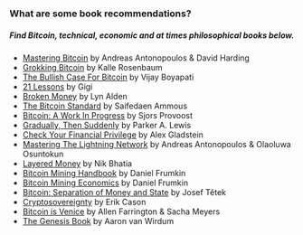 ### What are some book recommendations? 


<h5 class="text-xl pb-4 text-[#f7931a] font-semibold text-center lg:text-left">Find Bitcoin, technical, economic and at times philosophical books below.</h5>

<ul class="space-y-4">
    <li class="py-2 max-w-lg border-b border-gray-200">
        <a class="underline text-blue-400 hover:text-[#625F5E]" href="https://www.amazon.com/Mastering-Bitcoin-Programming-Open-Blockchain/dp/1098150090/ref=sr_1_1?sr=8-1" target="_blank" rel="noopener noreferrer">Mastering Bitcoin</a>
        <span>by Andreas Antonopoulos & David Harding</span>
    </li>
    <li class="py-2 max-w-lg border-b border-gray-200">
        <a class="underline text-blue-400 hover:text-[#625F5E]" href="https://www.amazon.com/Grokking-Bitcoin-Kalle-Rosenbaum/dp/1617294640/ref=sr_1_1?sr=8-1" target="_blank" rel="noopener noreferrer">Grokking Bitcoin</a>
        <span>by Kalle Rosenbaum</span>
    </li>
    <li class="py-2 max-w-lg border-b border-gray-200">
        <a class="underline text-blue-400 hover:text-[#625F5E]" href="https://www.amazon.com/Bullish-Case-Bitcoin-Vijay-Boyapati/dp/1737204118/ref=tmm_pap_swatch_0?_encoding=UTF8&sr=8-1" target="_blank" rel="noopener noreferrer">The Bullish Case For Bitcoin</a>
        <span>by Vijay Boyapati</span>
    </li>
    <li class="py-2 max-w-lg border-b border-gray-200">
        <a class="underline text-blue-400 hover:text-[#625F5E]" href="https://www.amazon.com/21-Lessons-Learned-Falling-Bitcoin/dp/1697526349/ref=tmm_pap_swatch_0?_encoding=UTF8&sr=8-2" target="_blank" rel="noopener noreferrer">21 Lessons</a>
        <span>by Gigi</span>
    </li>
    <li class="py-2 max-w-lg border-b border-gray-200">
        <a class="underline text-blue-400 hover:text-[#625F5E]" href="https://academy.saifedean.com/product/broken-money-hardcover/" target="_blank" rel="noopener noreferrer">Broken Money</a>
        <span>by Lyn Alden</span>
    </li>
    <li class="py-2 max-w-lg border-b border-gray-200">
        <a class="underline text-blue-400 hover:text-[#625F5E]" href="https://academy.saifedean.com/product/tbs-hardcover/" target="_blank" rel="noopener noreferrer">The Bitcoin Standard</a>
        <span>by Saifedaen Ammous</span>
    </li>
    <li class="py-2 max-w-lg border-b border-gray-200">
        <a class="underline text-blue-400 hover:text-[#625F5E]" href="https://www.amazon.com/Bitcoin-Technical-innovations-Sjors-Provoost/dp/9090360425" target="_blank" rel="noopener noreferrer">Bitcoin: A Work In Progress</a>
        <span>by Sjors Provoost</span>
    </li>
    <li class="py-2 max-w-lg border-b border-gray-200">
        <a class="underline text-blue-400 hover:text-[#625F5E]" href="https://academy.saifedean.com/product/gradually-then-suddenly-hardcover/" target="_blank" rel="noopener noreferrer">Gradually, Then Suddenly</a>
        <span>by Parker A. Lewis</span>
    </li>
    <li class="py-2 max-w-lg border-b border-gray-200">
        <a class="underline text-blue-400 hover:text-[#625F5E]" href="https://store.bitcoinmagazine.com/collections/books/products/check-your-financial-privilege" target="_blank" rel="noopener noreferrer">Check Your Financial Privilege</a>
        <span>by Alex Gladstein</span>
    </li>
    <li class="py-2 max-w-lg border-b border-gray-200">
        <a class="underline text-blue-400 hover:text-[#625F5E]" href="https://www.amazon.com/Mastering-Lightning-Network-Blockchain-Protocol/dp/1492054860/ref=sr_1_1?sr=8-1" target="_blank" rel="noopener noreferrer">Mastering The Lightning Network</a>
        <span>by Andreas Antonopoulos & Olaoluwa Osuntokun</span>
    </li>
    <li class="py-2 max-w-lg border-b border-gray-200">
        <a class="underline text-blue-400 hover:text-[#625F5E]" href="https://www.amazon.com/Layered-Money-Dollars-Bitcoin-Currencies/dp/1736110519/ref=tmm_hrd_swatch_0?_encoding=UTF8&sr=8-1" target="_blank" rel="noopener noreferrer">Layered Money</a>
        <span>by Nik Bhatia</span>
    </li>
    <li class="py-2 max-w-lg border-b border-gray-200">
        <a class="underline text-blue-400 hover:text-[#625F5E]" href="https://braiins.com/books/bitcoin-mining-handbook" target="_blank" rel="noopener noreferrer">Bitcoin Mining Handbook</a>
        <span>by Daniel Frumkin</span>
    </li>
    <li class="py-2 max-w-lg border-b border-gray-200">
        <a class="underline text-blue-400 hover:text-[#625F5E]" href="https://braiins.com/books/bitcoin-mining-economics" target="_blank" rel="noopener noreferrer">Bitcoin Mining Economics</a>
        <span>by Daniel Frumkin</span>
    </li>
    <li class="py-2 max-w-lg border-b border-gray-200">
        <a class="underline text-blue-400 hover:text-[#625F5E]" href="https://braiins.com/books/bitcoin-separation-of-money-and-state" target="_blank" rel="noopener noreferrer">Bitcoin: Separation of Money and State</a>
        <span>by Josef Tětek</span>
    </li>
    <li class="py-2 max-w-lg border-b border-gray-200">
        <a class="underline text-blue-400 hover:text-[#625F5E]" href="https://store.bitcoinmagazine.com/collections/books/products/cryptosovereignty" target="_blank" rel="noopener noreferrer">Cryptosovereignty</a>
        <span>by Erik Cason</span>
    </li>
    <li class="py-2 max-w-lg border-b border-gray-200">
        <a class="underline text-blue-400 hover:text-[#625F5E]" href="https://store.bitcoinmagazine.com/collections/books/products/bitcoin-is-venice" target="_blank" rel="noopener noreferrer">Bitcoin is Venice</a>
        <span>by Allen Farrington & Sacha Meyers</span>
    </li>
    <li class="py-2 max-w-lg border-b border-gray-200">
        <a class="underline text-blue-400 hover:text-[#625F5E]" href="https://store.bitcoinmagazine.com/collections/books/products/the-genesis-book" target="_blank" rel="noopener noreferrer">The Genesis Book</a>
        <span>by Aaron van Wirdum</span>
    </li>
</ul>

